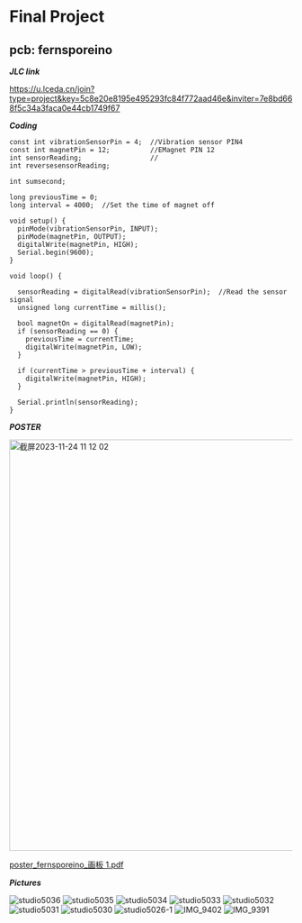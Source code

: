 # Final Project

## pcb: fernsporeino

***JLC link***

https://u.lceda.cn/join?type=project&key=5c8e20e8195e495293fc84f772aad46e&inviter=7e8bd668f5c34a3faca0e44cb1749f67

***Coding***
```
const int vibrationSensorPin = 4;  //Vibration sensor PIN4
const int magnetPin = 12;          //EMagnet PIN 12
int sensorReading;                 //
int reversesensorReading;

int sumsecond;

long previousTime = 0;
long interval = 4000;  //Set the time of magnet off

void setup() {
  pinMode(vibrationSensorPin, INPUT);
  pinMode(magnetPin, OUTPUT);
  digitalWrite(magnetPin, HIGH);
  Serial.begin(9600);
}

void loop() {

  sensorReading = digitalRead(vibrationSensorPin);  //Read the sensor signal
  unsigned long currentTime = millis();

  bool magnetOn = digitalRead(magnetPin);
  if (sensorReading == 0) {
    previousTime = currentTime;
    digitalWrite(magnetPin, LOW);
  }

  if (currentTime > previousTime + interval) {
    digitalWrite(magnetPin, HIGH);
  }

  Serial.println(sensorReading);
}
```

***POSTER***

<img width="730" alt="截屏2023-11-24 11 12 02" src="https://github.com/xinxinwang233/wang-Xinyi-s-assignments/assets/144413765/74b3a11c-2fe2-4f3c-ad4c-4ec105df50f8">

[poster_fernsporeino_画板 1.pdf](https://github.com/xinxinwang233/wang-Xinyi-s-assignments/files/13454796/poster_fernsporeino_.1.pdf)



***Pictures***

![studio5036](https://github.com/xinxinwang233/wang-Xinyi-s-assignments/assets/144413765/d0b32708-3baa-4a97-8b12-c47e8e481bc3)
![studio5035](https://github.com/xinxinwang233/wang-Xinyi-s-assignments/assets/144413765/a233d79b-7c98-4090-9948-d47018288179)
![studio5034](https://github.com/xinxinwang233/wang-Xinyi-s-assignments/assets/144413765/1d4503b2-5dc3-44be-93fc-d9a11364822f)
![studio5033](https://github.com/xinxinwang233/wang-Xinyi-s-assignments/assets/144413765/e1b9309c-33e2-47bc-b5b4-83ea0971456f)
![studio5032](https://github.com/xinxinwang233/wang-Xinyi-s-assignments/assets/144413765/e37d0daf-1ca7-4658-b55d-724903b686e1)
![studio5031](https://github.com/xinxinwang233/wang-Xinyi-s-assignments/assets/144413765/1914fca3-01ab-47fd-bb11-59b5561893f1)
![studio5030](https://github.com/xinxinwang233/wang-Xinyi-s-assignments/assets/144413765/d8c22f92-6fd3-43de-812a-5c5114401333)
![studio5026-1](https://github.com/xinxinwang233/wang-Xinyi-s-assignments/assets/144413765/7ed9ca27-c435-4829-ac90-374a91fa7a24)
![IMG_9402](https://github.com/xinxinwang233/wang-Xinyi-s-assignments/assets/144413765/d25a73fb-355c-4192-a0a0-2855a250d029)
![IMG_9391](https://github.com/xinxinwang233/wang-Xinyi-s-assignments/assets/144413765/d3ef1672-1c3a-4bcb-ba13-870319241c44)

